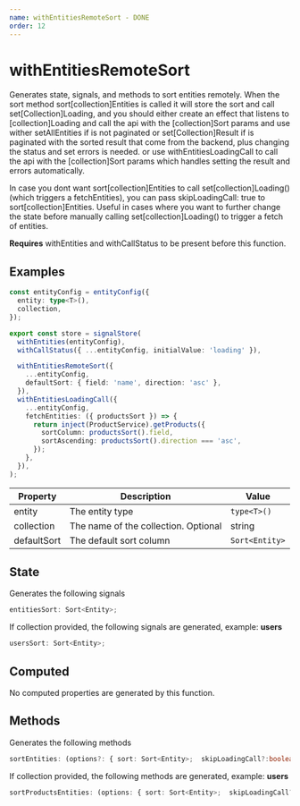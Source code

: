 ```yaml
---
name: withEntitiesRemoteSort - DONE
order: 12
---
```


# withEntitiesRemoteSort

Generates state, signals, and methods to sort entities remotely. When the sort method sort[collection]Entities is called it will store the sort
and call set[Collection]Loading, and you should either create an effect that listens to [collection]Loading
and call the api with the [collection]Sort params and use wither setAllEntities if is not paginated or set[Collection]Result if is paginated
with the sorted result that come from the backend, plus changing the status and set errors is needed.
or use withEntitiesLoadingCall to call the api with the [collection]Sort params which handles setting
the result and errors automatically.

In case you dont want sort[collection]Entities to call set[collection]Loading() (which triggers a fetchEntities), you can pass skipLoadingCall: true to sort[collection]Entities.
Useful in cases where you want to further change the state before manually calling set[collection]Loading() to trigger a fetch of entities.

**Requires** withEntities and withCallStatus to be present before this function.

## Examples

```typescript
const entityConfig = entityConfig({
  entity: type<T>(),
  collection,
});

export const store = signalStore(
  withEntities(entityConfig),
  withCallStatus({ ...entityConfig, initialValue: 'loading' }),

  withEntitiesRemoteSort({
    ...entityConfig,
    defaultSort: { field: 'name', direction: 'asc' },
  }),
  withEntitiesLoadingCall({
    ...entityConfig,
    fetchEntities: ({ productsSort }) => {
      return inject(ProductService).getProducts({
        sortColumn: productsSort().field,
        sortAscending: productsSort().direction === 'asc',
      });
    },
  }),
);
```

| Property    | Description                          | Value          |
| ----------- | ------------------------------------ | -------------- |
| entity      | The entity type                      | `type<T>()`    |
| collection  | The name of the collection. Optional | string         |
| defaultSort | The default sort column              | `Sort<Entity>` |

## State

Generates the following signals

```typescript
entitiesSort: Sort<Entity>;
```

If collection provided, the following signals are generated, example: **users**

```typescript
usersSort: Sort<Entity>;
```

## Computed

No computed properties are generated by this function.

## Methods

Generates the following methods

```typescript
sortEntities: (options?: { sort: Sort<Entity>;  skipLoadingCall?:boolean}) => void;
```

If collection provided, the following methods are generated, example: **users**

```typescript
sortProductsEntities: (options: { sort: Sort<Entity>;  skipLoadingCall?:boolean}) => void;
```
